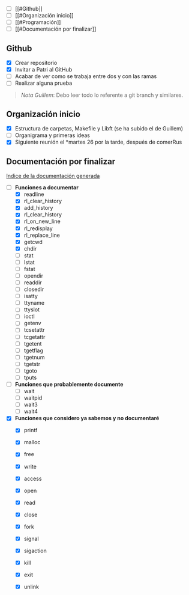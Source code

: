 
- [ ]  [[#Github]]
- [ ] [[#Organización inicio]]
- [ ] [[#Programación]]
- [ ] [[#Documentación por finalizar]]

## Github

- [x] Crear repositorio
- [x] Invitar a Patri al GitHub
- [ ] Acabar de ver como se trabaja entre dos y con las ramas
- [ ] Realizar alguna prueba

>*Nota Guillem*: Debo leer todo lo referente a git branch y similares.

## Organización inicio

- [x] Estructura de carpetas, Makefile y Libft (se ha subido el de Guillem)
- [ ] Organigrama y primeras ideas
- [x] Siguiente reunión el *martes 26 por la tarde, después de comerRus
## Documentación por finalizar

[Indice de la documentación generada](01_Indice.md)
- [ ] **Funciones a documentar**
	- [x] readline
	- [x] rl_clear_history
	- [x] add_history
	- [x] rl_clear_history
	- [x] rl_on_new_line
	- [x] rl_redisplay
	- [x] rl_replace_line
	- [x] getcwd
	- [x] chdir 
	- [ ] stat 
	- [ ] lstat
	- [ ] fstat
	- [ ] opendir
	- [ ] readdir
	- [ ] closedir
	- [ ] isatty
	- [ ] ttyname
	- [ ] ttyslot
	- [ ] ioctl
	- [ ] getenv
	- [ ] tcsetattr
	- [ ] tcgetattr
	- [ ] tgetent
	- [ ] tgetflag
	- [ ] tgetnum
	- [ ] tgetstr
	- [ ] tgoto
	- [ ] tputs

- [ ] **Funciones que probablemente documente**
	- [ ] wait
	- [ ] waitpid
	- [ ] wait3
	- [ ] wait4
- [x] **Funciones que considero ya sabemos y no documentaré**
	- [x] printf
	- [x] malloc
	- [x] free
	- [x] write
	- [x] access
	- [x] open
	- [x] read
	- [x] close
	- [x] fork
	- [x] signal
	- [x] sigaction
	- [x] kill
	- [x] exit
	- [x] unlink

